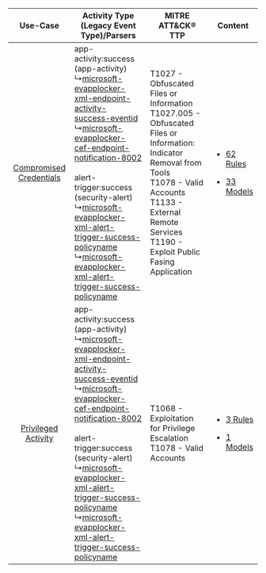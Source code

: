 |    Use-Case    | Activity Type (Legacy Event Type)/Parsers    | MITRE ATT&CK® TTP    | Content    |
|:----:| ---- | ---- | ---- |
| [Compromised Credentials](../../../UseCases/uc_compromised_credentials.md) |  app-activity:success (app-activity)<br> ↳[microsoft-evapplocker-xml-endpoint-activity-success-eventid](Ps/pC_microsoftevapplockerxmlendpointactivitysuccesseventid.md)<br> ↳[microsoft-evapplocker-cef-endpoint-notification-8002](Ps/pC_microsoftevapplockercefendpointnotification8002.md)<br><br> alert-trigger:success (security-alert)<br> ↳[microsoft-evapplocker-xml-alert-trigger-success-policyname](Ps/pC_microsoftevapplockerxmlalerttriggersuccesspolicyname.md)<br> ↳[microsoft-evapplocker-xml-alert-trigger-success-policyname](Ps/pC_microsoftevapplockerxmlalerttriggersuccesspolicyname.md)<br> | T1027 - Obfuscated Files or Information<br>T1027.005 - Obfuscated Files or Information: Indicator Removal from Tools<br>T1078 - Valid Accounts<br>T1133 - External Remote Services<br>T1190 - Exploit Public Fasing Application<br> | [<ul><li>62 Rules</li></ul><ul><li>33 Models</li></ul>](RM/r_m_microsoft_event_viewer_-_applocker_Compromised_Credentials.md) |
|     [Privileged Activity](../../../UseCases/uc_privileged_activity.md)     |  app-activity:success (app-activity)<br> ↳[microsoft-evapplocker-xml-endpoint-activity-success-eventid](Ps/pC_microsoftevapplockerxmlendpointactivitysuccesseventid.md)<br> ↳[microsoft-evapplocker-cef-endpoint-notification-8002](Ps/pC_microsoftevapplockercefendpointnotification8002.md)<br><br> alert-trigger:success (security-alert)<br> ↳[microsoft-evapplocker-xml-alert-trigger-success-policyname](Ps/pC_microsoftevapplockerxmlalerttriggersuccesspolicyname.md)<br> ↳[microsoft-evapplocker-xml-alert-trigger-success-policyname](Ps/pC_microsoftevapplockerxmlalerttriggersuccesspolicyname.md)<br> | T1068 - Exploitation for Privilege Escalation<br>T1078 - Valid Accounts<br>    | [<ul><li>3 Rules</li></ul><ul><li>1 Models</li></ul>](RM/r_m_microsoft_event_viewer_-_applocker_Privileged_Activity.md)       |